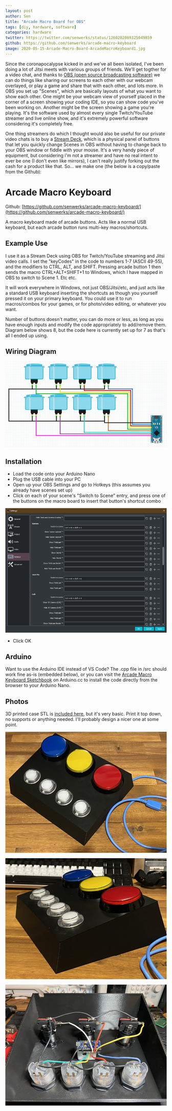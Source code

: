 ```yaml
---
layout: post
author: Sen
title: "Arcade Macro Board for OBS"
tags: [diy, hardware, software]
categories: hardware
twitter: https://twitter.com/senwerks/status/1260202069325049859
github: https://github.com/senwerks/arcade-macro-keyboard
image: 2020-05-15-Arcade-Macro-Board-ArcadeMacroKeyboard1.jpg
---
```


Since the coronapocalypse kicked in and we've all been isolated, I've been doing a lot of Jitsi meets with various groups of friends. We'll get togther for a video chat, and thanks to [OBS (open source broadcasting software)](https://obsproject.com/) we can do things like sharing our screens to each other with our webcam overlayed, or play a game and share that with each other, and lots more. In OBS you set up "Scenes", which are basically layouts of what you want to show each other. One might be your webcam view of yourself placed in the corner of a screen showing your coding IDE, so you can show code you've been working on. Another might be the screen showing a game you're playing. It's the software used by almost every single Twitch/YouTube streamer and live online show, and it's extremely powerful software considering it's completely free.

One thing streamers do which I thought would also be useful for our private video chats is to buy a [Stream Deck](https://www.elgato.com/en/gaming/stream-deck), which is a physical panel of buttons that let you quickly change Scenes in OBS without having to change back to your OBS window or fiddle with your mouse. It's a very handy piece of equipment, but considering i'm not a streamer and have no real intent to ever be one (I don't even like mirrors), I can't really justify forking out the cash for a product like that. So... we make one (the below is a copy/paste from the Github):

# Arcade Macro Keyboard

Github: [https://github.com/senwerks/arcade-macro-keyboard/](https://github.com/senwerks/arcade-macro-keyboard/)

A macro keyboard made of arcade buttons. Acts like a normal USB keyboard, but each arcade button runs multi-key macros/shortcuts.

## Example Use

I use it as a Stream Deck using OBS for Twitch/YouTube streaming and Jitsi video calls. I set the "keyCodes" in the code to numbers 1-7 (ASCII 49-55), and the modifiers to CTRL, ALT, and SHIFT. Pressing arcade button 1 then sends the macro CTRL+ALT+SHIFT+1 to Windows, which I have mapped in OBS to switch to Scene 1. Etc etc.

It will work everywhere in Windows, not just OBS/Jitsi/etc, and just acts like a standard USB keyboard inserting the shortcuts as though you yourself pressed it on your primary keyboard. You could use it to run macros/combos for your games, or for photo/video editing, or whatever you want.

Number of buttons doesn't matter, you can do more or less, as long as you have enough inputs and modify the code appropriately to add/remove them. Diagram below shows 8, but the code here is currently set up for 7 as that's all I ended up using.

## Wiring Diagram

![Arcade Macro Keyboard Diagram](/images/2020-05-15-Arcade-Macro-Board-WiringDiagram.png)

## Installation

- Load the code onto your Arduino Nano
- Plug the USB cable into your PC
- Open up your OBS Settings and go to Hotkeys (this assumes you already have scenes set up)
- Click on each of your scene's "Switch to Scene" entry, and press one of the buttons on the macro board to insert that button's shortcut combo

![OBS Hotkeys](/images/2020-05-15-Arcade-Macro-Board-MappingButtonsInOBS.png)

- Click OK

## Arduino

Want to use the Arduino IDE instead of VS Code? The .cpp file in /src should work fine as-is (embedded below), or you can visit the [Arcade Macro Keyboard Sketchbook](https://create.arduino.cc/editor/obsoletenerd/15b42f98-5e19-4aff-b1d9-8078c02f6f8f/preview) on Arduino.cc to install the code directly from the browser to your Arduino Nano. 

<script src="https://gist.github.com/senwerks/c0ca22b73e6c3040dd16fd8d8b610856.js"></script>

## Photos

3D printed case STL is [included here](https://github.com/senwerks/arcade-macro-keyboard/blob/master/ArcadeMacroKeyboardCase.stl), but it's very basic. Print it top down, no supports or anything needed. I'll probably design a nicer one at some point.

![OBS Hotkeys](/images/2020-05-15-Arcade-Macro-Board-ArcadeMacroKeyboard1.jpg)

![OBS Hotkeys](/images/2020-05-15-Arcade-Macro-Board-ArcadeMacroKeyboard2.jpg)

![OBS Hotkeys](/images/2020-05-15-Arcade-Macro-Board-ArcadeMacroKeyboard3.jpg)
